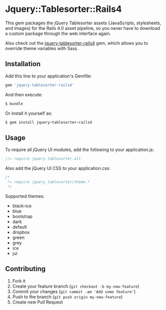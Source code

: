 # Jquery::Tablesorter::Rails4

This gem packages the jQuery Tablesorter assets (JavaScripts, stylesheets, and images) for the Rails 4.0 asset pipeline, so you never have to download a custom package through the web interface again.

Also check out the [jquery-tablesorter-rails4](https://rubygems.org/gems/jquery-tablesorter-rails4) gem, which allows you to override theme variables with Sass.

## Installation

Add this line to your application's Gemfile:
```ruby
gem 'jquery-tablesorter-rails4'
```

And then execute:
```ruby
$ bundle
```

Or install it yourself as:
```ruby
$ gem install jquery-tablesorter-rails4
```

## Usage

To require all jQuery UI modules, add the following to your application.js:
```javascript
//= require jquery.tablesorter.all
```

Also add the jQuery UI CSS to your application.css:

```css
/*
 *= require jquery_tablesorter/theme.*
 */
```
Supported themes:
* black-ice
* blue
* bootstrap
* dark
* default
* dropbox
* green
* grey
* ice
* jui

## Contributing

1. Fork it
2. Create your feature branch (`git checkout -b my-new-feature`)
3. Commit your changes (`git commit -am 'Add some feature'`)
4. Push to the branch (`git push origin my-new-feature`)
5. Create new Pull Request
